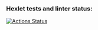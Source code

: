 ### Hexlet tests and linter status:
[![Actions Status](https://github.com/domospb/python-project-50/workflows/hexlet-check/badge.svg)](https://github.com/domospb/python-project-50/actions)